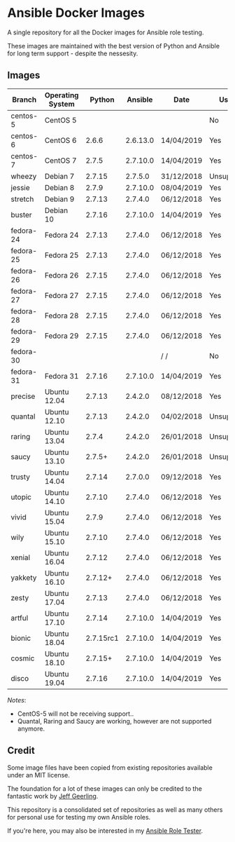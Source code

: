 # Ansible Docker Images

A single repository for all the Docker images for Ansible role testing.

These images are maintained with the best version of Python and Ansible for long term support - despite the nessesity.

## Images

| Branch    | Operating System | Python    | Ansible  | Date       | Usable      |
| --------- |------------------| --------- | -------- |----------- | ----------- |
| centos-5  | CentOS 5         |           |          |            | No          |
| centos-6  | CentOS 6         | 2.6.6     | 2.6.13.0 | 14/04/2019 | Yes         |
| centos-7  | CentOS 7         | 2.7.5     | 2.7.10.0 | 14/04/2019 | Yes         |
| wheezy    | Debian 7         | 2.7.15    | 2.7.5.0  | 31/12/2018 | Unsupported |
| jessie    | Debian 8         | 2.7.9     | 2.7.10.0 | 08/04/2019 | Yes         |
| stretch   | Debian 9         | 2.7.13    | 2.7.4.0  | 06/12/2018 | Yes         |
| buster    | Debian 10        | 2.7.16    | 2.7.10.0 | 14/04/2019 | Yes         |
| fedora-24 | Fedora 24        | 2.7.13    | 2.7.4.0  | 06/12/2018 | Yes         |
| fedora-25 | Fedora 25        | 2.7.13    | 2.7.4.0  | 06/12/2018 | Yes         |
| fedora-26 | Fedora 26        | 2.7.15    | 2.7.4.0  | 06/12/2018 | Yes         |
| fedora-27 | Fedora 27        | 2.7.15    | 2.7.4.0  | 06/12/2018 | Yes         |
| fedora-28 | Fedora 28        | 2.7.15    | 2.7.4.0  | 06/12/2018 | Yes         |
| fedora-29 | Fedora 29        | 2.7.15    | 2.7.4.0  | 06/12/2018 | Yes         |
| fedora-30 |                  |           |          |   /  /     | No          |
| fedora-31 | Fedora 31        | 2.7.16    | 2.7.10.0 | 14/04/2019 | Yes         |
| precise   | Ubuntu 12.04     | 2.7.13    | 2.4.2.0  | 08/12/2018 | Yes         |
| quantal   | Ubuntu 12.10     | 2.7.13    | 2.4.2.0  | 04/02/2018 | Unsupported |
| raring    | Ubuntu 13.04     | 2.7.4     | 2.4.2.0  | 26/01/2018 | Unsupported |
| saucy     | Ubuntu 13.10     | 2.7.5+    | 2.4.2.0  | 26/01/2018 | Unsupported |
| trusty    | Ubuntu 14.04     | 2.7.14    | 2.7.0.0  | 09/12/2018 | Yes         |
| utopic    | Ubuntu 14.10     | 2.7.10    | 2.7.4.0  | 06/12/2018 | Yes         |
| vivid     | Ubuntu 15.04     | 2.7.9     | 2.7.4.0  | 06/12/2018 | Yes         |
| wily      | Ubuntu 15.10     | 2.7.10    | 2.7.4.0  | 06/12/2018 | Yes         |
| xenial    | Ubuntu 16.04     | 2.7.12    | 2.7.4.0  | 06/12/2018 | Yes         |
| yakkety   | Ubuntu 16.10     | 2.7.12+   | 2.7.4.0  | 06/12/2018 | Yes         |
| zesty     | Ubuntu 17.04     | 2.7.13    | 2.7.4.0  | 06/12/2018 | Yes         |
| artful    | Ubuntu 17.10     | 2.7.14    | 2.7.10.0 | 14/04/2019 | Yes         |
| bionic    | Ubuntu 18.04     | 2.7.15rc1 | 2.7.10.0 | 14/04/2019 | Yes         |
| cosmic    | Ubuntu 18.10     | 2.7.15+   | 2.7.10.0 | 14/04/2019 | Yes         |
| disco     | Ubuntu 19.04     | 2.7.16    | 2.7.10.0 | 14/04/2019 | Yes         |

*Notes*:

* CentOS-5 will not be receiving support..
* Quantal, Raring and Saucy are working, however are not supported anymore.

## Credit

Some image files have been copied from existing repositories available under an MIT license.

The foundation for a lot of these images can only be credited to the fantastic work by [Jeff Geerling](http://jeffgeerling.com/).

This repository is a consolidated set of repositories as well as many others for personal use for testing my own Ansible roles.

If you're here, you may also be interested in my [Ansible Role Tester](https://github.com/fubarhouse/ansible-role-tester).
